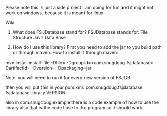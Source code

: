 Please note this is just a side project I am doing for fun and it might not work on windows, because it is meant for linux.

Wiki:
1. What does FSJDatabase stand for?
FSJDatabase stands for:
File
Structure
Java
Data
Base

3. How do I use this library?
First you need to add the jar to you build path or through maven.
How to install it through maven:

mvn install:install-file -Dfile=<path> -DgroupId=<com.snugdoug.fsjdatabase> -DartifactId=<fsjdatabase-library> -Dversion=<version> -Dpackaging=jar

Note: you will need to run it for every new version of FSJDB

then you will put this in your pom.xml:
 <dependency>
     <groupId>com.snugdoug.fsjdatabase</groupId>
     <artifactId>fsjdatabase-library</artifactId>
     <version>VERSION</version>
 </dependency>

also in com.snugdoug.example there is a code example of how to use the library also that is the code I use to the program so it should work.


   
